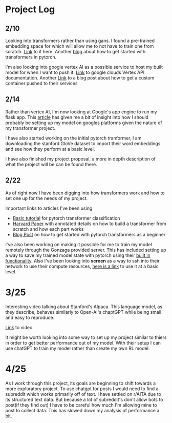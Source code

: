 # Project Log 


## 2/10
Looking into transformers rather than using gans. I found a pre-trained embedding space for which will allow me to not have to train one from scratch. [Link](https://github.com/stanfordnlp/GloVe) to it here. Another [blog](https://towardsdatascience.com/how-to-code-the-transformer-in-pytorch-24db27c8f9ec) about how to get started with transformers in pytorch.

I'm also looking into google vertex AI as a possible service to host my built model for when I want to push it. 
[Link](https://cloud.google.com/vertex-ai/docs/start/introduction-unified-platform) to google clouds Vertex API documentation. Another [Link](https://medium.com/@piyushpandey282/model-serving-at-scale-with-vertex-ai-custom-container-deployment-with-pre-and-post-processing-12ac62f4ce76) to a blog post about how to get a custom container pushed to their services

## 2/14
Rather than vertex AI, I'm now looking at Google's app engine to run my flask app. This [article](https://medium.com/gft-engineering/everything-you-wanted-to-know-about-serving-language-models-on-gcp-but-were-afraid-to-ask-30f2e87def1b#2468) has given me a bit of insight into how I should probably be setting up my model on googles platforms given the nature of my transformer project.

I have also started working on the initial pytorch tranformer, I am downloading the stanford GloVe dataset to import their word embeddings and see how they perform at a basic level.

I have also finished my project proposal, a more in depth description of what the project will be can be found there.


## 2/22 
As of right now I have been digging into how transformers work and how to set one up for the needs of my project. 

Important links to articles I've been using 
-  [Basic tutorial](https://pytorch.org/tutorials/beginner/transformer_tutorial.html) for pytorch transformer classification
-  [Harvard Paper](https://nlp.seas.harvard.edu/2018/04/03/attention.html#data-loading) with annotated details on how to build a transformer from scratch and how each part works
-  [Blog Post](https://towardsdatascience.com/a-detailed-guide-to-pytorchs-nn-transformer-module-c80afbc9ffb1) on how to get started with pytorch transformers as a beginner 


I've also been working on making it possible for me to train my model remotely through the Gonzaga provided server. This has included setting up a way to save my trained model state with pytorch using their [built in functionality](https://pytorch.org/tutorials/beginner/saving_loading_models.html). Also I've been looking into **screen** as a way to ssh into their network to use their compute resources, [here is a link](https://linuxize.com/post/how-to-use-linux-screen/) to use it at a basic level.

# 3/25 

Interesting video talking about Stanford's Alpaca. This language model, as they describe, behaves similarly to Open-AI's chaptGPT while being small and easy to reproduce.

[Link](https://www.youtube.com/watch?v=xslW5sQOkC8&list=LL&index=1) to video.

It might be worth looking into some way to set up my project similar to thiers in order to get better performance out of my model. With their setup I can use chatGPT to train my model rather than create my own RL model.

# 4/25
As I work through this project, its goals are beginning to shift towards a more exploratory project. To use chatgpt for posts I would need to find a subreddit which works primarily off of text. I have settled on r/AITA due to its structured text data. But because a lot of subreddit's don't allow bots to post(if they find out) I have to be careful how much I'm allowing mine to post to collect data. This has slowed down my analysis of performance a bit. 